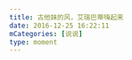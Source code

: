 ```yaml
---
title: 古他妹的风，艾瑞巴蒂嗨起来
date: 2016-12-25 16:22:11
mCategories: [说说]
type: moment
---
```


<div id="pics-20161225162211"></div>

<script src="/lib/moment/pics.js"></script>
<script>
var data = [
    {"link": "2016-12-25_000000.png", "type": "shuoshuo"}
];
picsRender(data, "pics-20161225162211");
</script>
